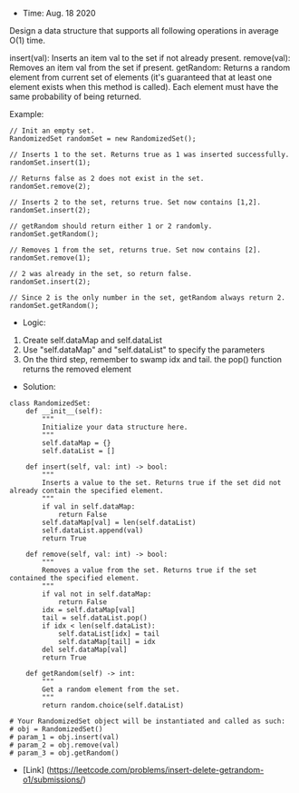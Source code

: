 * Time: Aug. 18 2020

Design a data structure that supports all following operations in average O(1) time.

insert(val): Inserts an item val to the set if not already present.
remove(val): Removes an item val from the set if present.
getRandom: Returns a random element from current set of elements (it's guaranteed that at least one element exists when this method is called). Each element must have the same probability of being returned.
 

Example:
```
// Init an empty set.
RandomizedSet randomSet = new RandomizedSet();

// Inserts 1 to the set. Returns true as 1 was inserted successfully.
randomSet.insert(1);

// Returns false as 2 does not exist in the set.
randomSet.remove(2);

// Inserts 2 to the set, returns true. Set now contains [1,2].
randomSet.insert(2);

// getRandom should return either 1 or 2 randomly.
randomSet.getRandom();

// Removes 1 from the set, returns true. Set now contains [2].
randomSet.remove(1);

// 2 was already in the set, so return false.
randomSet.insert(2);

// Since 2 is the only number in the set, getRandom always return 2.
randomSet.getRandom();
```
* Logic:
1. Create self.dataMap and self.dataList
2. Use "self.dataMap" and "self.dataList" to specify the parameters
3. On the third step, remember to swamp idx and tail. the pop() function returns the removed element

* Solution:
```
class RandomizedSet:
    def __init__(self):
        """
        Initialize your data structure here.
        """
        self.dataMap = {}
        self.dataList = []
        
    def insert(self, val: int) -> bool:
        """
        Inserts a value to the set. Returns true if the set did not already contain the specified element.
        """
        if val in self.dataMap:
            return False
        self.dataMap[val] = len(self.dataList)
        self.dataList.append(val)
        return True
  
    def remove(self, val: int) -> bool:
        """
        Removes a value from the set. Returns true if the set contained the specified element.
        """
        if val not in self.dataMap:
            return False
        idx = self.dataMap[val]
        tail = self.dataList.pop()
        if idx < len(self.dataList):
            self.dataList[idx] = tail
            self.dataMap[tail] = idx
        del self.dataMap[val]
        return True

    def getRandom(self) -> int:
        """
        Get a random element from the set.
        """
        return random.choice(self.dataList)

# Your RandomizedSet object will be instantiated and called as such:
# obj = RandomizedSet()
# param_1 = obj.insert(val)
# param_2 = obj.remove(val)
# param_3 = obj.getRandom()

```

* [Link] (https://leetcode.com/problems/insert-delete-getrandom-o1/submissions/)



